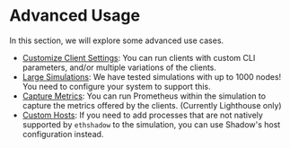 # Advanced Usage

In this section, we will explore some advanced use cases.

- [Customize Client Settings](advanced/client-settings): You can run clients with custom CLI parameters, and/or 
multiple variations of the clients.
- [Large Simulations](advanced/large-sims): We have tested simulations with up to 1000 nodes! You need to configure
your system to support this.
- [Capture Metrics](advanced/metrics.md): You can run Prometheus within the simulation to capture the metrics offered
by the clients. (Currently Lighthouse only)
- [Custom Hosts](advanced/custom-hosts): If you need to add processes that are not natively supported by `ethshadow` 
to the simulation, you can use Shadow's host configuration instead.